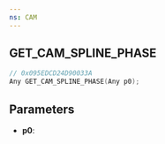 ```yaml
---
ns: CAM
---
```

## GET_CAM_SPLINE_PHASE

```c
// 0x095EDCD24D90033A
Any GET_CAM_SPLINE_PHASE(Any p0);
```

## Parameters
* **p0**:
